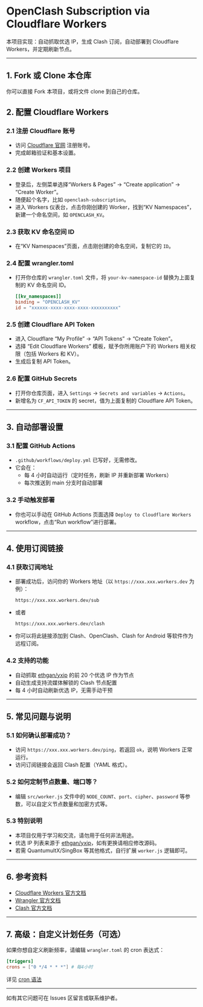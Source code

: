 # OpenClash Subscription via Cloudflare Workers

本项目实现：自动抓取优选 IP，生成 Clash 订阅，自动部署到 Cloudflare Workers，并定期刷新节点。

---

## 1. Fork 或 Clone 本仓库

你可以直接 Fork 本项目，或将文件 clone 到自己的仓库。

## 2. 配置 Cloudflare Workers

### 2.1 注册 Cloudflare 账号

- 访问 [Cloudflare 官网](https://dash.cloudflare.com/) 注册账号。
- 完成邮箱验证和基本设置。

### 2.2 创建 Workers 项目

- 登录后，左侧菜单选择“Workers & Pages” -> “Create application” -> “Create Worker”。
- 随便起个名字，比如 `openclash-subscription`。
- 进入 Workers 仪表台，点击你刚创建的 Worker，找到“KV Namespaces”，新建一个命名空间，如 `OPENCLASH_KV`。

### 2.3 获取 KV 命名空间 ID

- 在“KV Namespaces”页面，点击刚创建的命名空间，复制它的 `ID`。

### 2.4 配置 wrangler.toml

- 打开你仓库的 `wrangler.toml` 文件，将 `your-kv-namespace-id` 替换为上面复制的 KV 命名空间 ID。

  ```toml
  [[kv_namespaces]]
  binding = "OPENCLASH_KV"
  id = "xxxxxx-xxxx-xxxx-xxxx-xxxxxxxxxx"
  ```

### 2.5 创建 Cloudflare API Token

- 进入 Cloudflare “My Profile” -> “API Tokens” -> “Create Token”。
- 选择 “Edit Cloudflare Workers” 模板，赋予你所用账户下的 Workers 相关权限（包括 Workers 和 KV）。
- 生成后复制 API Token。

### 2.6 配置 GitHub Secrets

- 打开你仓库页面，进入 `Settings` → `Secrets and variables` → `Actions`。
- 新增名为 `CF_API_TOKEN` 的 secret，值为上面复制的 Cloudflare API Token。

---

## 3. 自动部署设置

### 3.1 配置 GitHub Actions

- `.github/workflows/deploy.yml` 已写好，无需修改。
- 它会在：
  - 每 4 小时自动运行（定时任务，刷新 IP 并重新部署 Workers）
  - 每次推送到 main 分支时自动部署

### 3.2 手动触发部署

- 你也可以手动在 GitHub Actions 页面选择 `Deploy to Cloudflare Workers` workflow，点击“Run workflow”进行部署。

---

## 4. 使用订阅链接

### 4.1 获取订阅地址

- 部署成功后，访问你的 Workers 地址（以 `https://xxx.xxx.workers.dev` 为例）：

  ```
  https://xxx.xxx.workers.dev/sub
  ```

- 或者
  ```
  https://xxx.xxx.workers.dev/clash
  ```

- 你可以将此链接添加到 Clash、OpenClash、Clash for Android 等软件作为远程订阅。

### 4.2 支持的功能

- 自动抓取 [ethgan/yxip](https://github.com/ethgan/yxip/blob/main/ip.txt) 的前 20 个优选 IP 作为节点
- 自动生成支持流媒体解锁的 Clash 节点配置
- 每 4 小时自动刷新优选 IP，无需手动干预

---

## 5. 常见问题与说明

### 5.1 如何确认部署成功？

- 访问 `https://xxx.xxx.workers.dev/ping`，若返回 `ok`，说明 Workers 正常运行。
- 访问订阅链接会返回 Clash 配置（YAML 格式）。

### 5.2 如何定制节点数量、端口等？

- 编辑 `src/worker.js` 文件中的 `NODE_COUNT`、`port`、`cipher`、`password` 等参数，可以自定义节点数量和加密方式等。

### 5.3 特别说明

- 本项目仅用于学习和交流，请勿用于任何非法用途。
- 优选 IP 列表来源于 [ethgan/yxip](https://github.com/ethgan/yxip)，如有更换请相应修改源码。
- 若需 QuantumultX/SingBox 等其他格式，自行扩展 `worker.js` 逻辑即可。

---

## 6. 参考资料

- [Cloudflare Workers 官方文档](https://developers.cloudflare.com/workers/)
- [Wrangler 官方文档](https://developers.cloudflare.com/workers/wrangler/)
- [Clash 官方文档](https://github.com/Dreamacro/clash/blob/master/docs/config.yaml)

---

## 7. 高级：自定义计划任务（可选）

如果你想自定义刷新频率，请编辑 `wrangler.toml` 的 cron 表达式：

```toml
[triggers]
crons = ["0 */4 * * *"] # 每4小时
```
详见 [cron 语法](https://developers.cloudflare.com/workers/platform/cron-triggers/)

---

如有其它问题可在 Issues 区留言或联系维护者。
